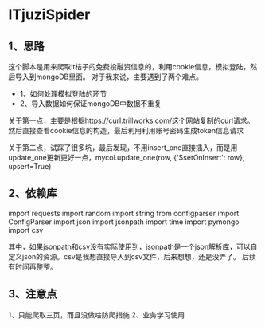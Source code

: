 # ITjuziSpider


## 1、思路
这个脚本是用来爬取it桔子的免费投融资信息的，利用cookie信息，模拟登陆，然后导入到mongoDB里面。
对于我来说，主要遇到了两个难点。
- 1、如何处理模拟登陆的环节
- 2、导入数据如何保证mongoDB中数据不重复

关于第一点，主要是根据https://curl.trillworks.com/这个网站复制的curl请求。
然后直接查看cookie信息的构造，最后利用利用账号密码生成token信息请求

关于第二点，试踩了很多坑，最后发现，不用insert_one直接插入，而是用update_one更新更好一点，mycol.update_one(row, {'$setOnInsert': row}, upsert=True)


## 2、依赖库

import requests
import random
import string
from configparser import ConfigParser
import json
import jsonpath
import time
import pymongo
import csv

其中，如果jsonpath和csv没有实际使用到，jsonpath是一个json解析库，可以自定义json的资源。csv是我想直接导入到csv文件，后来想想，还是没弄了。
后续有时间再整整。


## 3、注意点
1、只能爬取三页，而且没做啥防爬措施
2、业务学习使用